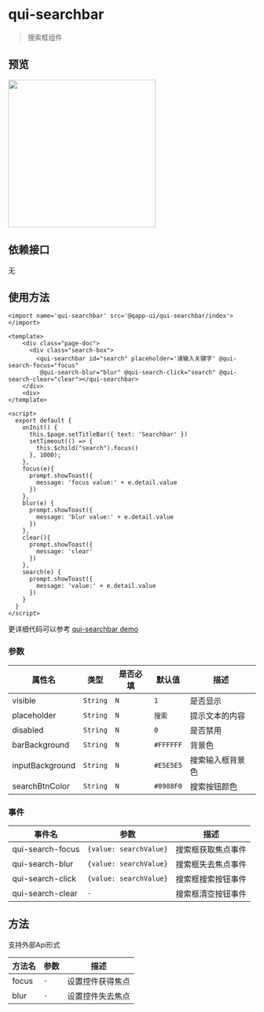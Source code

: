 # qui-searchbar

> 搜索框组件

## 预览
<img src="https://qapp-ui.github.io/qapp-ui/docs/assets/qui-searchbar.gif" width="300"/>


## 依赖接口

无

## 使用方法
	
```ux
<import name='qui-searchbar' src='@qapp-ui/qui-searchbar/index'></import>

<template>
    <div class="page-doc">
      <div class="search-box">
        <qui-searchbar id="search" placeholder='请输入关键字' @qui-search-focus="focus"
         @qui-search-blur="blur" @qui-search-click="search" @qui-search-clear="clear"></qui-searchbar>
    </div>
    <div>
</template>

<script>
  export default {
    onInit() {
      this.$page.setTitleBar({ text: 'Searchbar' })
      setTimeout(() => {
        this.$child("search").focus()
      }, 1000);
    },
    focus(e){
      prompt.showToast({
        message: 'focus value:' + e.detail.value
      })
    },
    blur(e) {
      prompt.showToast({
        message: 'blur value:' + e.detail.value
      })
    },
    clear(){
      prompt.showToast({
        message: 'clear'
      })
    },
    search(e) {
      prompt.showToast({
        message: 'value:' + e.detail.value
      })
    }
  }
</script>
```

更详细代码可以参考 [qui-searchbar demo](https://github.com/qapp-ui/qapp-ui/blob/master/src/Searchbar/index.ux)

### 参数

| 属性名 | 类型 | 是否必填 | 默认值 | 描述 |
|-------------|------------|--------|-----|-----|
| visible | `String` | `N` |`1`| 是否显示 |
| placeholder | `String` | `N` |`搜索`| 提示文本的内容 |
| disabled | `String` | `N` |`0`| 是否禁用 |
| barBackground | `String` |`N`| `#FFFFFF` | 背景色 |
| inputBackground | `String` |`N`| `#E5E5E5` | 搜索输入框背景色 |
| searchBtnColor | `String` |`N`| `#0988F0` | 搜索按钮颜色 |



### 事件

| 事件名 | 参数 | 描述 | 
|-------|-----|-----|
| qui-search-focus | `{value: searchValue}` | 搜索框获取焦点事件 | 
| qui-search-blur | `{value: searchValue}` | 搜索框失去焦点事件 | 
| qui-search-click | `{value: searchValue}` | 搜索框搜索按钮事件 | 
| qui-search-clear | `-` | 搜索框清空按钮事件 | 

## 方法

支持外部Api形式

| 方法名 | 参数 | 描述 | 
|-------|-----|-----|
| focus | `-` | 设置控件获得焦点 | 
| blur | `-` | 设置控件失去焦点 | 
